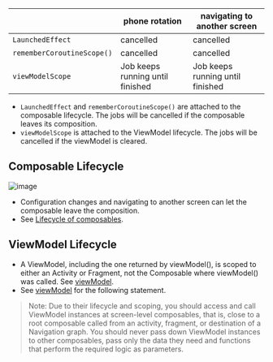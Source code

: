 |     | phone rotation | navigating to another screen |
| -------- | ------- | ------- |
| `LaunchedEffect` | cancelled | cancelled  |
| `rememberCoroutineScope()` | cancelled | cancelled |
| `viewModelScope` | Job keeps running until finished | Job keeps running until finished |

- `LaunchedEffect` and `rememberCoroutineScope()` are attached to the composable lifecycle. The jobs will be cancelled if the composable leaves its composition.
- `viewModelScope` is attached to the ViewModel lifecycle. The jobs will be cancelled if the viewModel is cleared.

## Composable Lifecycle

![image](https://github.com/ruiqima/ScopeInvestment/assets/40756115/6e5b47e4-40fc-407c-bea0-0256ad8a2569)

- Configuration changes and navigating to another screen can let the composable leave the composition.
- See [Lifecycle of composables](https://developer.android.com/jetpack/compose/lifecycle).


## ViewModel Lifecycle
- A ViewModel, including the one returned by viewModel(), is scoped to either an Activity or Fragment, not the Composable where viewModel() was called. See [viewModel](https://developer.android.com/reference/kotlin/androidx/lifecycle/viewmodel/compose/package-summary#viewModel(androidx.lifecycle.ViewModelStoreOwner,kotlin.String,kotlin.Function1)).
- See [viewModel](https://developer.android.com/jetpack/compose/libraries#viewmodel) for the following statement.
> Note: Due to their lifecycle and scoping, you should access and call ViewModel instances at screen-level composables,
> that is, close to a root composable called from an activity, fragment, or destination of a Navigation graph.
> You should never pass down ViewModel instances to other composables, pass only the data they need and functions that perform the required logic as parameters.
